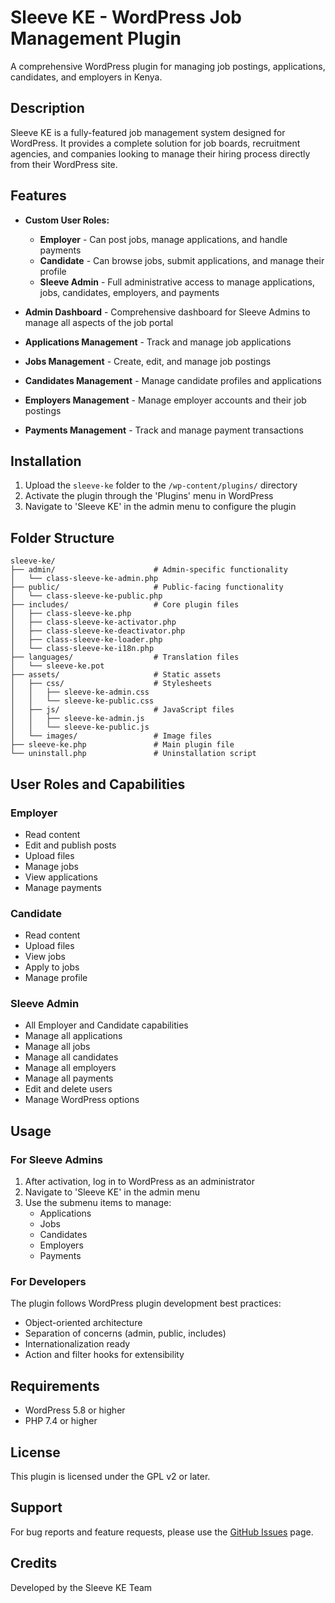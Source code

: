 # Sleeve KE - WordPress Job Management Plugin

A comprehensive WordPress plugin for managing job postings, applications, candidates, and employers in Kenya.

## Description

Sleeve KE is a fully-featured job management system designed for WordPress. It provides a complete solution for job boards, recruitment agencies, and companies looking to manage their hiring process directly from their WordPress site.

## Features

- **Custom User Roles:**
  - **Employer** - Can post jobs, manage applications, and handle payments
  - **Candidate** - Can browse jobs, submit applications, and manage their profile
  - **Sleeve Admin** - Full administrative access to manage applications, jobs, candidates, employers, and payments

- **Admin Dashboard** - Comprehensive dashboard for Sleeve Admins to manage all aspects of the job portal
- **Applications Management** - Track and manage job applications
- **Jobs Management** - Create, edit, and manage job postings
- **Candidates Management** - Manage candidate profiles and applications
- **Employers Management** - Manage employer accounts and their job postings
- **Payments Management** - Track and manage payment transactions

## Installation

1. Upload the `sleeve-ke` folder to the `/wp-content/plugins/` directory
2. Activate the plugin through the 'Plugins' menu in WordPress
3. Navigate to 'Sleeve KE' in the admin menu to configure the plugin

## Folder Structure

```
sleeve-ke/
├── admin/                      # Admin-specific functionality
│   └── class-sleeve-ke-admin.php
├── public/                     # Public-facing functionality
│   └── class-sleeve-ke-public.php
├── includes/                   # Core plugin files
│   ├── class-sleeve-ke.php
│   ├── class-sleeve-ke-activator.php
│   ├── class-sleeve-ke-deactivator.php
│   ├── class-sleeve-ke-loader.php
│   └── class-sleeve-ke-i18n.php
├── languages/                  # Translation files
│   └── sleeve-ke.pot
├── assets/                     # Static assets
│   ├── css/                    # Stylesheets
│   │   ├── sleeve-ke-admin.css
│   │   └── sleeve-ke-public.css
│   ├── js/                     # JavaScript files
│   │   ├── sleeve-ke-admin.js
│   │   └── sleeve-ke-public.js
│   └── images/                 # Image files
├── sleeve-ke.php               # Main plugin file
└── uninstall.php               # Uninstallation script
```

## User Roles and Capabilities

### Employer
- Read content
- Edit and publish posts
- Upload files
- Manage jobs
- View applications
- Manage payments

### Candidate
- Read content
- Upload files
- View jobs
- Apply to jobs
- Manage profile

### Sleeve Admin
- All Employer and Candidate capabilities
- Manage all applications
- Manage all jobs
- Manage all candidates
- Manage all employers
- Manage all payments
- Edit and delete users
- Manage WordPress options

## Usage

### For Sleeve Admins
1. After activation, log in to WordPress as an administrator
2. Navigate to 'Sleeve KE' in the admin menu
3. Use the submenu items to manage:
   - Applications
   - Jobs
   - Candidates
   - Employers
   - Payments

### For Developers
The plugin follows WordPress plugin development best practices:
- Object-oriented architecture
- Separation of concerns (admin, public, includes)
- Internationalization ready
- Action and filter hooks for extensibility

## Requirements

- WordPress 5.8 or higher
- PHP 7.4 or higher

## License

This plugin is licensed under the GPL v2 or later.

## Support

For bug reports and feature requests, please use the [GitHub Issues](https://github.com/kanji8210/sleeve-ke/issues) page.

## Credits

Developed by the Sleeve KE Team
